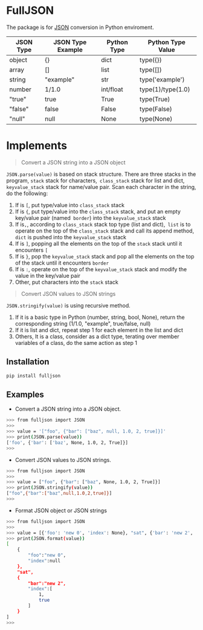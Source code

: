 # FullJSON

The package is for [JSON](https://www.json.org/json-en.html) conversion in Python enviroment.
<table>
<thead>
<tr><th>JSON Type</th><th>JSON Type Example</th><th>Python Type</th><th>Python Type Value</th></tr>
</thead></tr>
</thead>
<tbody>
<tr><td>object</td><td>{}</td><td>dict</td><td>type({})</td></tr>
<tr><td>array</td><td>[]</td><td>list</td><td>type([])</td></tr>
<tr><td>string</td><td>&quot;example&quot;</td><td>str</td><td>type('example')</td></tr>
<tr><td>number</td><td>1/1.0</td><td>int/float</td><td>type(1)/type(1.0)</td></tr>
<tr><td>"true"</td><td>true</td><td>True</td><td>type(True)</td></tr>
<tr><td>"false"</td><td>false</td><td>False</td><td>type(False)</td></tr>
<tr><td>"null"</td><td>null</td><td>None</td><td>type(None)</td></tr>
</tbody>
</table>

# Implements

> Convert a JSON string into a JSON object

`JSON.parse(value)` is based on stack structure.
There are three stacks in the program, `stack` stack for characters,` class_stack` stack for list and dict, `keyvalue_stack` stack for name/value pair.
Scan each character in the string, do the following:
1.  If is `[`, put type/value into `class_stack` stack
2.  If is `{`, put type/value into the `class_stack` stack, and put an empty key/value pair (named` border`) into the `keyvalue_stack` stack
3. If is`,`, according to `class_stack` stack top type (list and dict),` list` is to operate on the top of the `class_stack` stack and call its append method, `dict` is pushed into the `keyvalue_stack` stack
4. If is `]`, popping all the elements on the top of the `stack` stack until it encounters `[`
5. If is `}`, pop the `keyvalue_stack` stack and pop all the elements on the top of the stack until it encounters  `border` 
6. If is `:`, operate on the top of the `keyvalue_stack` stack and modify the value in the key/value pair
7. Other, put characters into the `stack` stack
> Convert JSON values to JSON strings

`JSON.stringify(value)` is using recursive method.
1. If it is a basic type in Python (number, string, bool, None), return the corresponding string (1/1.0, "example", true/false, null)
2. If it is list and dict, repeat step 1 for each element in the list and dict
3. Others, It is a class, consider as a dict type, terating over member variables of a class, do the same action as step 1
## Installation
```bash
pip install fulljson 
```

## Examples

 - Convert a JSON string into a JSON object.

```bash
>>> from fulljson import JSON
>>>
>>> value = '["foo", {"bar": ["baz", null, 1.0, 2, true]}]'
>>> print(JSON.parse(value))
['foo', {'bar': ['baz', None, 1.0, 2, True]}]
>>>
```


 - Convert JSON values to JSON strings.

```bash
>>> from fulljson import JSON
>>>
>>> value = ["foo", {"bar": ["baz", None, 1.0, 2, True]}]
>>> print(JSON.stringify(value))
["foo",{"bar":["baz",null,1.0,2,true]}]
>>>
```

- Format JSON object or JSON strings

```bash
>>> from fulljson import JSON
>>>
>>> value = [{'foo': 'new 0', 'index': None}, "sat", {'bar': 'new 2', 'index': [1, True]}]
>>> print(JSON.format(value))
[
    {
        "foo":"new 0",
        "index":null
    },
    "sat",
    {
        "bar":"new 2",
        "index":[
            1,
            true
        ]
    }
]
>>>
```

